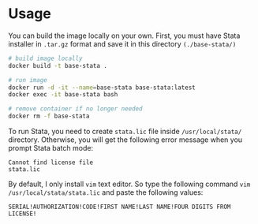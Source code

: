 # Usage

You can build the image locally on your own. First, you must have Stata installer in `.tar.gz` format and save it in this directory `(./base-stata/)`

```bash
# build image locally
docker build -t base-stata .

# run image
docker run -d -it --name=base-stata base-stata:latest
docker exec -it base-stata bash

# remove container if no longer needed
docker rm -f base-stata
```

To run Stata, you need to create `stata.lic` file inside `/usr/local/stata/` directory. Otherwise, you will get the following error message when you prompt Stata batch mode:

```
Cannot find license file
stata.lic
```

By default, I only install `vim` text editor. So type the following command `vim /usr/local/stata/stata.lic` and paste the following values:

```
SERIAL!AUTHORIZATION!CODE!FIRST NAME!LAST NAME!FOUR DIGITS FROM LICENSE!
```